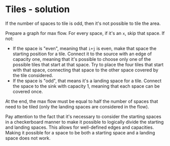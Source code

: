 # Tiles - solution
 
If the number of spaces to tile is odd, then it's not possible to tile the area.

Prepare a graph for max flow. For every space, if it's an `x`, skip that space. If not:
- If the space is "even", meaning that `i+j` is even, make that space the starting position for a tile. Connect it to the source with an edge of capacity one, meaning that it's possible to choose only one of the possible tiles that start at that space. Try to place the four tiles that start with that space, connecting that space to the other space covered by the tile considered.
- If the space is "odd", that means it's a landing space for a tile. Connect the space to the sink with capacity 1, meaning that each space can be covered once.

At the end, the max flow must be equal to half the number of spaces that need to be tiled (only the landing spaces are considered in the flow).

Pay attention to the fact that it's necessary to consider the starting spaces in a checkerboard manner to make it possible to logically divide the starting and landing spaces. This allows for well-defined edges and capacities. Making it possible for a space to be both a starting space and a landing space does not work.